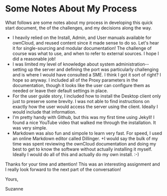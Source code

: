 # Some Notes About My Process

What follows are some notes about my process in developing this quick start document, the of the challenges, and my decisions along the way.  

 + I heavily relied on the Install, Admin, and User manuals available for ownCloud, and reused content since it made sense to do so. Let's hear it for single-sourcing and modular documentation! The challenge of course was what to use, and when to refer to external sources. I hope I did a reasonable job! 
 + I was limited my level of knowledge about system administration-- setting up the server and defining the port was particularly challenging and is where I would have consulted a SME. I think I got it sort of right? I hope so anyway. I included all of the Proxy parameters in the documentation, though it looks like the user can configure them as needed or leave their default settings in place.
 + For the user guide story, I included how to install the Desktop client only just to preserve some brevity. I was not able to find instructions on exactly how the user would access the server using the client. Ideally I would include that information.
 + I'm pretty handy with Github, but this was my first time using Jekyll! I found a nice YouTube video that walked me through the installation. It was very simple.
 + Markdown was also fun and simpole to learn very fast. For speed, I used an online Markdown editor called Dillinger.
 +I would say the bulk of my time was spent reviewing the ownCloud documentation and doing my best to get to know the software without actually installing it myself. Ideally I would do all of this and actually do my own install. :-)
 
 Thanks for your time and attention! This was an interesting assignment and I really look forward to the next part of the conversation!
 
 Yours,
 
 Suzanne
